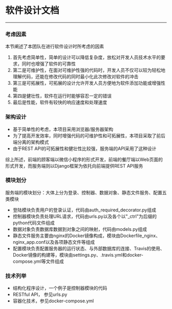﻿# 软件设计文档


---

### 考虑因素
本节阐述了本团队在进行软件设计时所考虑的因素

1. 首先考虑简单性，简单的设计可以降低复杂度，放松对开发人员技术水平的要求，同时也增强了软件的可靠性
2. 第二是可维护性，在面对可维护性强的代码时，开发人员不仅可以较为轻松地理解代码，还能在修改代码的同时最小化此次修改对软件的冲击
3. 第三是可拓展性，可拓展的设计允许开发人员方便地为软件添加功能或增强性能
4. 第四是健壮性，软件在运行时能够容忍一定的错误
5. 最后是性能，软件有较快的响应速度和处理速度

### 架构设计

- 基于简单性的考虑，本项目采用浏览器/服务器架构
- 为了提高开发效率，同时增强代码的可维护性和可拓展性，本项目采取了前后端分离的架构模式
- 由于REST API的可拓展性和健壮性比较强，服务端的API采用了这种设计

综上所述，前端的顾客端以微信小程序的形式开发，前端的餐厅端以Web页面的形式开发，而服务端则以Django框架为依托向前端提供REST API服务

### 模块划分
服务端的模块划分：大体上分为登录、控制器、数据对象、静态文件服务、配置五类模块

- 登陆模块负责用户的登录认证，代码由auth_required_decorator.py组成
- 控制器模块负责处理URL请求，代码由urls.py以及各个以"_ctrl"为后缀的python代码文件组成
- 数据对象负责数据库数据到对象之间的映射，代码由models.py组成
- 静态文件服务主要由nginx的Docker镜像构成，模块由Dockerfile_nginx、nginx_app.conf以及各项静态文件等组成
- 配置模块负责配置服务器的运行状态、与外部数据库的连接、Travis的使用、Docker镜像的构建等，模块由settings.py、.travis.yml和docker-compose.yml等文件组成

### 技术列举

- 结构化程序设计，一个例子是控制器模块的代码
- RESTful API， 参见urls.py
- 容器化技术，参见docker-compose.yml
